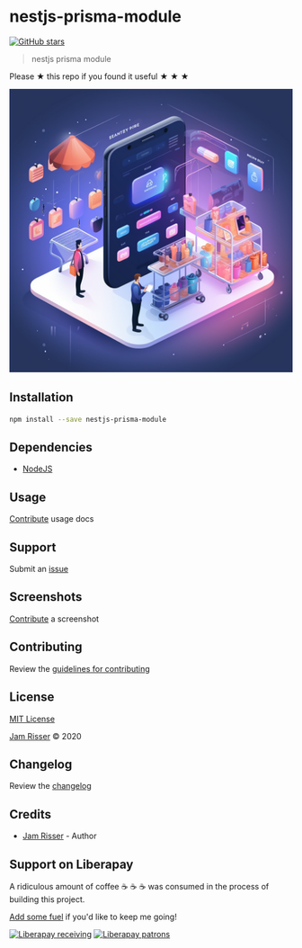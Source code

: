 # nestjs-prisma-module

[![GitHub stars](https://img.shields.io/github/stars/codejamninja/nestjs-prisma-module.svg?style=social&label=Stars)](https://github.com/codejamninja/nestjs-prisma-module)

> nestjs prisma module

Please ★ this repo if you found it useful ★ ★ ★

![](assets/nestjs-prisma-module.png)

## Installation

```sh
npm install --save nestjs-prisma-module
```

## Dependencies

- [NodeJS](https://nodejs.org)

## Usage

[Contribute](https://github.com/codejamninja/nestjs-prisma-module/blob/master/CONTRIBUTING.md) usage docs

## Support

Submit an [issue](https://github.com/codejamninja/nestjs-prisma-module/issues/new)

## Screenshots

[Contribute](https://github.com/codejamninja/nestjs-prisma-module/blob/master/CONTRIBUTING.md) a screenshot

## Contributing

Review the [guidelines for contributing](https://github.com/codejamninja/nestjs-prisma-module/blob/master/CONTRIBUTING.md)

## License

[MIT License](https://github.com/codejamninja/nestjs-prisma-module/blob/master/LICENSE)

[Jam Risser](https://codejam.ninja) © 2020

## Changelog

Review the [changelog](https://github.com/codejamninja/nestjs-prisma-module/blob/master/CHANGELOG.md)

## Credits

- [Jam Risser](https://codejam.ninja) - Author

## Support on Liberapay

A ridiculous amount of coffee ☕ ☕ ☕ was consumed in the process of building this project.

[Add some fuel](https://liberapay.com/codejamninja/donate) if you'd like to keep me going!

[![Liberapay receiving](https://img.shields.io/liberapay/receives/codejamninja.svg?style=flat-square)](https://liberapay.com/codejamninja/donate)
[![Liberapay patrons](https://img.shields.io/liberapay/patrons/codejamninja.svg?style=flat-square)](https://liberapay.com/codejamninja/donate)
